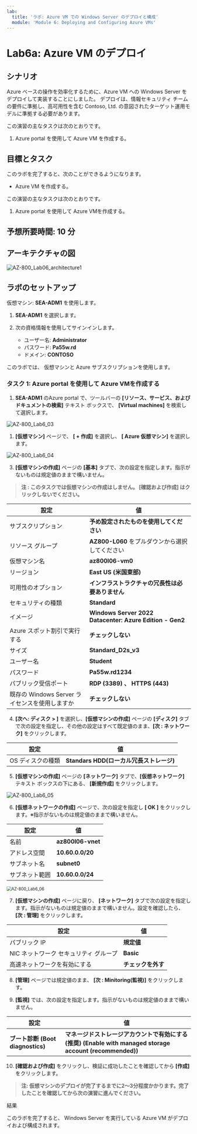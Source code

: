 ```yaml
---
lab:
  title: 'ラボ: Azure VM での Windows Server のデプロイと構成'
  module: 'Module 6: Deploying and Configuring Azure VMs'
---
```


# <a name="lab-deploying-and-configuring-windows-server-on-azure-vms"></a>Lab6a: Azure VM のデプロイ

## <a name="scenario"></a>シナリオ

Azure ベースの操作を効率化するために、Azure VM への Windows Server をデプロイして実装することにしました。 デプロイは、情報セキュリティ チームの要件に準拠し、高可用性を含む Contoso, Ltd. の意図されたターゲット運用モデルに準拠する必要があります。

この演習の主なタスクは次のとおりです。

1. Azure portal を使用して Azure VM を作成する。

## <a name="objectives"></a>目標とタスク

このラボを完了すると、次のことができるようになります。

- Azure VM を作成する。

この演習の主なタスクは次のとおりです。

1. Azure portal を使用して Azure VMを作成する。



## <a name="estimated-time-90-minutes"></a>予想所要時間: 10 分

## <a name="architecture"></a>アーキテクチャの図

![AZ-800_Lab06_architecture1](./media/AZ-800_Lab06_architecture1.png)

## <a name="lab-setup"></a>ラボのセットアップ

仮想マシン:  **SEA-ADM1** を使用します。

1. **SEA-ADM1** を選択します。
1. 次の資格情報を使用してサインインします。

   - ユーザー名: **Administrator**
   - パスワード: **Pa55w.rd**
   - ドメイン: **CONTOSO**

このラボでは、 仮想マシンと Azure サブスクリプションを使用します。



### <a name="task-2-generate-an-arm-template-and-parameters-files-by-using-the-azure-portal"></a>タスク 1: Azure portal を使用して Azure VMを作成する

1.  **SEA-ADM1** のAzure portal で、ツールバーの  **[リソース、サービス、およびドキュメントの検索]** テキスト ボックスで、 **[Virtual machines]** を検索して選択します。

   ![AZ-800_Lab6_03](./media/AZ-800_Lab6_03.png)

   

1.  **[仮想マシン]** ページで、 **[ + 作成]** を選択し、 **[ Azure 仮想マシン]** を選択します。

   ![AZ-800_Lab6_04](./media/AZ-800_Lab6_04.png)

   

3.  **[仮想マシンの作成]** ページの **[基本]** タブで、次の設定を指定します。指示がないものは規定値のままで構いません。

   > **注 : このタスクでは仮想マシンの作成はしません。 [確認および作成] はクリックしないでください。**

|設定|値|
|---|---|
|サブスクリプション|**予め設定されたものを使用してください**|
|リソース グループ|**AZ800-L060** をプルダウンから選択してください|
|仮想マシン名|**az800l06-vm0**|
|リージョン|**East US (米国東部)**|
|可用性のオプション|**インフラストラクチャの冗長性は必要ありません**|
|セキュリティの種類|**Standard**|
|イメージ|**Windows Server 2022 Datacenter: Azure Edition - Gen2**|
|Azure スポット割引で実行する|**チェックしない**|
|サイズ|**Standard_D2s_v3**|
|ユーザー名|**Student**|
|パスワード|**Pa55w.rd1234**|
|パブリック受信ポート| **RDP (3389) 、 HTTPS (443)**                            |
|既存の Windows Server ライセンスを使用しますか|**チェックしない**|



4.  **[次へ: ディスク > ]** を選択し、**[仮想マシンの作成]** ページの **[ディスク]** タブで次の設定を指定し、その他の設定はすべて既定値のまま、**[次 : ネットワーク]** をクリックします。

   | 設定              | 値                                       |
   | ----------------- | ---------------------------------------- |
   | OS ディスクの種類 | **Standars HDD(ローカル冗長ストレージ)** |

5.  **[仮想マシンの作成]** ページの **[ネットワーク]** タブで、**[仮想ネットワーク]** テキスト ボックスの下にある、 **[新規作成]** をクリックします。

   ![AZ-800_Lab6_05](./media/AZ-800_Lab6_05.png)

   

6.  **[仮想ネットワークの作成]** ページで、次の設定を指定し **[ OK ]** をクリックします。※指示がないものは規定値のままで構いません。

   | 設定           | 値                |
   | -------------- | ----------------- |
   | 名前           | **az800l06-vnet** |
   | アドレス空間   | **10.60.0.0/20**  |
   | サブネット名   | **subnet0**       |
   | サブネット範囲 | **10.60.0.0/24**  |

   <img src="./media/AZ-800_Lab6_06.png" alt="AZ-800_Lab6_06" style="zoom:80%;" />

   

7.  **[仮想マシンの作成]** ページに戻り、 **[ネットワーク]** タブで次の設定を指定します。指示がないものは規定値のままで構いません。設定を確認したら、 **[次 :  管理]** をクリックします。

   | 設定                                   | 値                 |
   | -------------------------------------- | ------------------ |
   | パブリック IP                          | **規定値**         |
   | NIC ネットワーク セキュリティ グループ | **Basic**          |
   | 高速ネットワークを有効にする           | **チェックを外す** |



8.  **[管理]** ページでは規定値のまま、 **[次 : Minitoring(監視)]** をクリックします。

9.  **[監視]** では、次の設定を指定します。指示がないものは規定値のままで構いません。

   | 設定                              | 値                                                           |
   | --------------------------------- | ------------------------------------------------------------ |
   | **ブート診断 (Boot diagnostics)** | **マネージドストレージアカウントで有効にする(推奨) (Enable with managed storage account (recommended))** |
   
10.  **[確認および作成]** をクリックし、検証に成功したことを確認してから **[作成]** をクリックします。

>**注:  仮想マシンのデプロイが完了するまでに2～3分程度かかります。完了したことを確認してから次の演習に進んでください。**



<a name="results"></a>結果

このラボを完了すると、 Windows Server を実行している Azure VM がデプロイおよび構成されます。

